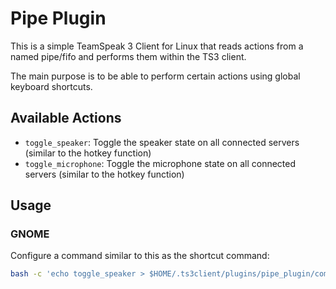 # Pipe Plugin

This is a simple TeamSpeak 3 Client for Linux that reads actions from a named pipe/fifo and performs them within the
TS3 client.

The main purpose is to be able to perform certain actions using global keyboard shortcuts.

## Available Actions

* `toggle_speaker`: Toggle the speaker state on all connected servers (similar to the hotkey function)
* `toggle_microphone`: Toggle the microphone state on all connected servers (similar to the hotkey function)

## Usage

### GNOME

Configure a command similar to this as the shortcut command:

```bash
bash -c 'echo toggle_speaker > $HOME/.ts3client/plugins/pipe_plugin/commands.pipe'
```
